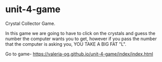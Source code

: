 # unit-4-game

Crystal Collector Game.

In this game we are going to have to click on the crystals and guess the number the computer wants you to get, however if you pass the number that the computer is asking you, YOU TAKE A BIG FAT "L".

Go to game- https://valeria-og.github.io/unit-4-game/index/index.html
